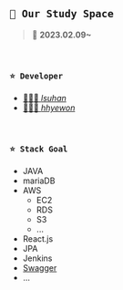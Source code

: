 ## ```📌 Our Study Space```
> 📅  **2023.02.09~**

<br />

### ```⭐ Developer```
- [👨🏻‍💻 _lsuhan_](https://github.com/lsuhan)
- [👩🏻‍💻 _hhyewon_](https://github.com/)

<br />

### ```⭐ Stack Goal```
 - JAVA
 - mariaDB
 - AWS
   - EC2
   - RDS
   - S3
   - ...
 - React.js
 - JPA
 - Jenkins 
 - [Swagger](https://tecoble.techcourse.co.kr/post/2020-08-31-spring-swagger/)
 - ...
